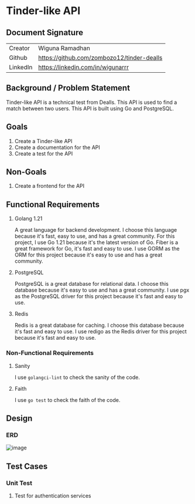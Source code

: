 # Tinder-like API

## Document Signature

|                       |                                            |
|-----------------------|--------------------------------------------|
| Creator               | Wiguna Ramadhan                            |
| Github                | https://github.com/zombozo12/tinder-dealls |
| LinkedIn              | https://linkedin.com/in/wigunarrr          |

## Background / Problem Statement
Tinder-like API is a technical test from Dealls. 
This API is used to find a match between two users. 
This API is built using Go and PostgreSQL.

## Goals
1. Create a Tinder-like API
2. Create a documentation for the API
3. Create a test for the API

## Non-Goals
1. Create a frontend for the API

## Functional Requirements
1. Golang 1.21

    A great language for backend development. I choose this language because it's fast, easy to use, and has a great community.
    For this project, I use Go 1.21 because it's the latest version of Go. Fiber is a great framework for Go, it's fast and easy to use.
    I use GORM as the ORM for this project because it's easy to use and has a great community.
2. PostgreSQL

    PostgreSQL is a great database for relational data. I choose this database because it's easy to use and has a great community.
    I use pgx as the PostgreSQL driver for this project because it's fast and easy to use.
3. Redis

    Redis is a great database for caching. I choose this database because it's fast and easy to use.
    I use redigo as the Redis driver for this project because it's fast and easy to use.

### Non-Functional Requirements
1. Sanity

    I use `golangci-lint` to check the sanity of the code.
2. Faith

    I use `go test` to check the faith of the code.

## Design
### ERD
![image](https://github.com/meshery/meshery/assets/21243980/c6673507-ceba-497e-b3de-71f9b391f679)

## Test Cases
### Unit Test
1. Test for authentication services